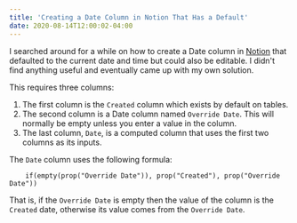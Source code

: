 ```yaml
---
title: 'Creating a Date Column in Notion That Has a Default'
date: 2020-08-14T12:00:02-04:00
---
```


I searched around for a while on how to create a Date column in
[Notion](https://notion.so) that defaulted to the current date and time but
could also be editable. I didn't find anything useful and eventually came up
with my own solution.

This requires three columns:

1.  The first column is the `Created` column which exists by default on tables.
1.  The second column is a Date column named `Override Date`. This will normally
    be empty unless you enter a value in the column.
1.  The last column, `Date`, is a computed column that uses the first two
    columns as its inputs.

The `Date` column uses the following formula:

        if(empty(prop("Override Date")), prop("Created"), prop("Override Date"))

That is, if the `Override Date` is empty then the value of the column is the `Created` date, otherwise its value comes from the `Override Date`.
